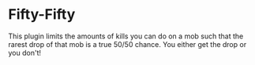 # Fifty-Fifty
This plugin limits the amounts of kills you can do on a mob such that the rarest drop of that mob is a true 50/50 chance. You either get the drop or you don't!